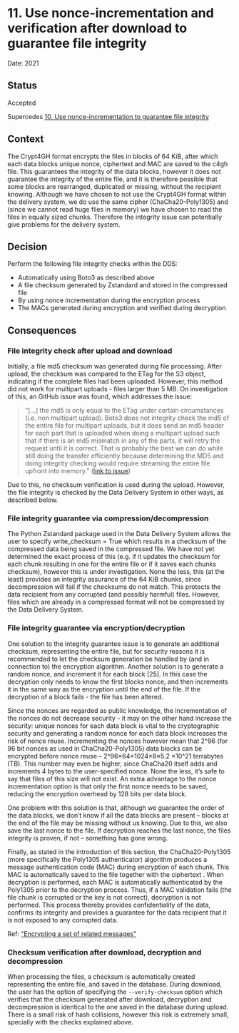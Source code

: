 # 11. Use nonce-incrementation and verification after download to guarantee file integrity

Date: 2021

## Status

Accepted

Supercedes [10. Use nonce-incrementation to guarantee file integrity](0010-use-nonce-incrementation-to-guarantee-file-integrity.md)

## Context

The Crypt4GH format encrypts the files in blocks of 64 KiB, after which each data blocks unique nonce, ciphertext and MAC are saved to the c4gh file. This guarantees the integrity of the data blocks, however it does not guarantee the integrity of the entire file, and it is therefore possible that some blocks are rearranged, duplicated or missing, without the recipient knowing. Although we have chosen to not use the Crypt4GH format within the delivery system, we do use the same cipher (ChaCha20-Poly1305) and (since we cannot read huge files in memory) we have chosen to read the files in equally sized chunks. Therefore the integrity issue can potentially give problems for the delivery system.

## Decision

Perform the following file integrity checks within the DDS: 
* Automatically using Boto3 as described above
* A file checksum generated by Zstandard and stored in the compressed file
* By using nonce incrementation during the encryption process
* The MACs generated during encryption and verified during decryption

## Consequences

### File integrity check after upload and download
Initially, a file md5 checksum was generated during file processing. After upload, the checksum was compared to the ETag for the S3 object, indicating if the complete files had been uploaded. However, this method did not work for multipart uploads - files larger than 5 MB. On investigation of this, an GitHub issue was found, which addresses the issue: 

> ”[…] the md5 is only equal to the ETag under certain circumstances (i.e. non multipart upload).
Boto3 does not integrity check the md5 of the entire file for multipart uploads, but it does send an md5 header for each part that is uploaded when doing a multipart upload such that if there is an md5 mismatch in any of the parts, it will retry the request until it is correct.
That is probably the best we can do while still doing the transfer efficiently because determining the MD5 and doing integrity checking would require streaming the entire file upfront into memory.” ([link to issue]( https://github.com/boto/boto3/issues/845#issuecomment-253924586))
 
Due to this, no checksum verification is used during the upload. However, the file integrity is checked by the Data Delivery System in other ways, as described below.

### File integrity guarantee via compression/decompression
The Python Zstandard package used in the Data Delivery System allows the user to specify write_checksum = True which results in a checksum of the compressed data being saved in the compressed file. We have not yet determined the exact process of this (e.g. if it updates the checksum for each chunk resulting in one for the entire file or if it saves each chunks checksum), however this is under investigation. None the less, this (at the least) provides an integrity assurance of the 64 KiB chunks, since decompression will fail if the checksums do not match. This protects the data recipient from any corrupted (and possibly harmful) files. However, files which are already in a compressed format will not be compressed by the Data Delivery System. 

### File integrity guarantee via encryption/decryption
One solution to the integrity guarantee issue is to generate an additional checksum, representing the entire file, but for security reasons it is recommended to let the checksum generation be handled by (and in connection to) the encryption algorithm. Another solution is to generate a random nonce, and increment it for each block [25]. In this case the decryption only needs to know the first blocks nonce, and then increments it in the same way as the encryption until the end of the file. If the decryption of a block fails - the file has been altered. 

Since the nonces are regarded as public knowledge, the incrementation of the nonces do not decrease security - it may on the other hand increase the security: unique nonces for each data block is vital to the cryptographic security and generating a random nonce for each data block increases the risk of nonce reuse. Incrementing the nonces however mean that 2^96 (for 96 bit nonces as used in ChaCha20-Poly1305) data blocks can be encrypted before nonce reuse – 2^96×64×1024×8≈5.2 ×10^21  terrabytes (TB). This number may even be higher, since ChaCha20 itself adds and increments 4 bytes to the user-specified nonce. None the less, it’s safe to say that files of this size will not exist. An extra advantage to the nonce incrementation option is that only the first nonce needs to be saved, reducing the encryption overhead by 128 bits per data block. 

One problem with this solution is that, although we guarantee the order of the data blocks, we don’t know if all the data blocks are present – blocks at the end of the file may be missing without us knowing. Due to this, we also save the last nonce to the file. If decryption reaches the last nonce, the files integrity is proven, if not – something has gone wrong. 

Finally, as stated in the introduction of this section, the ChaCha20-Poly1305 (more specifically the Poly1305 authenticator) algorithm produces a message authentication code (MAC) during encryption of each chunk. This MAC is automatically saved to the file together with the ciphertext . When decryption is performed, each MAC is automatically authenticated by the Poly1305 prior to the decryption process. Thus, if a MAC validation fails (the file chunk is corrupted or the key is not correct), decryption is not performed. This process thereby provides confidentiality of the data, confirms its integrity and provides a guarantee for the data recipient that it is not exposed to any corrupted data.

Ref: ["Encrypting a set of related messages"](https://libsodium.gitbook.io/doc/secret-key_cryptography/encrypted-messages)

### Checksum verification after download, decryption and decompression

When processing the files, a checksum is automatically created representing the entire file, and saved in the database. During download, the user has the option of specifying the `--verify-checksum` option which verifies that the checksum generated after download, decryption and decompression is identical to the one saved in the database during upload. There is a small risk of hash collisions, however this risk is extremely small, specially with the checks explained above.  
